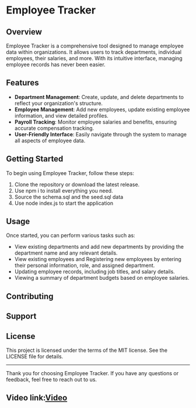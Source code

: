 # Employee Tracker

## Overview

Employee Tracker is a comprehensive tool designed to manage employee data within organizations. It allows users to track departments, individual employees, their salaries, and more. With its intuitive interface, managing employee records has never been easier.

## Features

- **Department Management**: Create, update, and delete departments to reflect your organization's structure.
- **Employee Management**: Add new employees, update existing employee information, and view detailed profiles.
- **Payroll Tracking**: Monitor employee salaries and benefits, ensuring accurate compensation tracking.
- **User-Friendly Interface**: Easily navigate through the system to manage all aspects of employee data.

## Getting Started

To begin using Employee Tracker, follow these steps:

1. Clone the repository or download the latest release.
2. Use npm i to install everything you need.
3. Source the schema.sql and the seed.sql data
4. Use node index.js to start the application

## Usage

Once started, you can perform various tasks such as:

- View existing departments and add new departments by providing the department name and any relevant details.
- View existing employees and Registering new employees by entering their personal information, role, and assigned department.
- Updating employee records, including job titles, and salary details.
- Viewing a summary of department budgets based on employee salaries.

## Contributing

## Support

## License

This project is licensed under the terms of the MIT license. See the LICENSE file for details.

---

Thank you for choosing Employee Tracker. If you have any questions or feedback, feel free to reach out to us.

## Video link:[Video](https://drive.google.com/file/d/1wb2GFpAnhppZGlyhLcSPjo9YV6U6jY14/view)